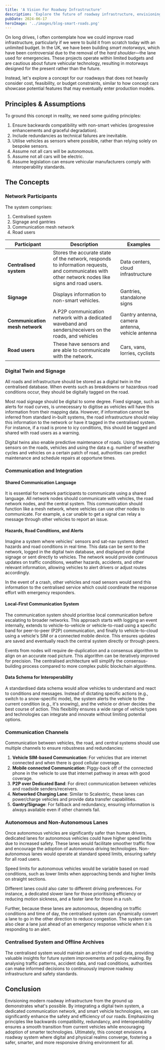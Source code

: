 ```yaml
---
title: 'A Vision For Roadway Infrastructure'
description: 'Explore the future of roadway infrastructure, envisioning smarter and safer roads as well as more efficient and pleasurable driving experiences for all.'
pubDate: 2024-06-17
heroImage: '../images/blog-smart-roads.png'
---
```


On long drives, I often contemplate how we could improve road infrastructure, particularly if we were to build it from scratch today with an unlimited budget. In the UK, we have been building _smart motorways_, which have been controversial due to the removal of the _hard shoulder_—the lane used for emergencies. These projects operate within limited budgets and are cautious about future vehicular technology, resulting in motorways designed for the present rather than the future.

Instead, let's explore a concept for our roadways that does not heavily consider cost, feasibility, or budget constraints, similar to how concept cars showcase potential features that may eventually enter production models.

## Principles & Assumptions

To ground this concept in reality, we need some guiding principles:

1. Ensure backwards compatibility with non-smart vehicles (progressive enhancements and graceful degradation).
2. Include redundancies as technical failures are inevitable.
3. Utilise vehicles as sensors where possible, rather than relying solely on bespoke sensors.
4. Assume not all cars will be autonomous.
5. Assume not all cars will be electric.
6. Assume legislation can ensure vehicular manufacturers comply with interoperability standards.

## The Concepts

### Network Participants

The system comprises:
1. Centralised system
2. Signage and gantries
3. Communication mesh network
4. Road users

<div class="scroller">

| Participant | Description | Examples |
| --- | --- | --- |
| **Centralised system** | Stores the accurate state of the network, responds to information requests, and communicates with other network nodes like signs and road users. | Data centers, cloud infrastructure |
| **Signage** | Displays information to non-smart vehicles. | Gantries, standalone signs |
| **Communication mesh network** | A P2P communication network with a dedicated waveband and senders/receivers on the roads, and vehicles | Gantry antenna, camera antenna, vehicle antenna |
| **Road users** | These have sensors and are able to communicate with the network. | Cars, vans, lorries, cyclists |

</div>

### Digital Twin and Signage

All roads and infrastructure should be stored as a digital twin in the centralised database. When events such as breakdowns or hazardous road conditions occur, they should be digitally tagged on the road.

Most road signage should be digital to some degree. Fixed signage, such as alerts for road curves, is unnecessary to digitise as vehicles will have this information from their mapping data. However, if information cannot be inferred from standard in-built systems, the road infrastructure should relay this information to the network or have it tagged in the centralised system. For instance, if a road is prone to icy conditions, this should be tagged and shared with road users as a warning.

Digital twins also enable predictive maintenance of roads. Using the existing sensors on the roads, vehicles and using the data e.g. number of weather cycles and vehicles on a certain patch of road, authorities can predict maintenance and schedule repairs at opportune times.

### Communication and Integration

#### Shared Communication Language

It is essential for network participants to communicate using a shared language. All network nodes should communicate with vehicles, the road network nodes, and the central system. This communication should function like a mesh network, where vehicles can use other nodes to communicate. For example, a car unable to get a signal can relay a message through other vehicles to report an issue.

#### Hazards, Road Conditions, and Alerts

Imagine a system where vehicles' sensors and sat-nav systems detect hazards and road conditions in real time. This data can be sent to the network, logged in the digital twin database, and displayed on digital signage or sent directly to vehicles. The network would provide continuous updates on traffic conditions, weather hazards, accidents, and other relevant information, allowing vehicles to alert drivers or adjust routes accordingly.

In the event of a crash, other vehicles and road sensors would send this information to the centralised service which could coordinate the response effort with emergency responders.

#### Local-First Communication System
The communication system should prioritise local communication before escalating to broader networks. This approach starts with logging an event internally, extends to vehicle-to-vehicle or vehicle-to-road using a specific band for peer-to-peer (P2P) communication, and finally to vehicle-to-cloud using a vehicle's SIM or a connected mobile device. This ensures updates are saved and eventually reach the central system directly or through peers.

Events from nodes will require de-duplication and a consensus algorithm to align on an accurate road picture. This algorithm can be iteratively improved for precision. The centralised architecture will simplify the consensus-building process compared to more complex public blockchain algorithms.

#### Data Schema for Interoperability

A standardised data schema would allow vehicles to understand and react to conditions and messages. Instead of dictating specific actions (e.g., switch to a snow-specific mode), the system alerts the vehicle to the current condition (e.g., it's snowing), and the vehicle or driver decides the best course of action. This flexibility ensures a wide range of vehicle types and technologies can integrate and innovate without limiting potential options.

### Communication Channels

Communication between vehicles, the road, and central systems should use multiple channels to ensure robustness and redundancies:

1. **Vehicle SIM-based Communication**: For vehicles that are internet connected and when there is good cellular coverage.
2. **Mobile connected Communication**: Piggy-back off of the connected phone in the vehicle to use that internet pathway in areas with good coverage.
3. **P2P over Dedicated Band**: For direct communication between vehicles and roadside senders/receivers.
4. **Networked Charging Lane**: Similar to Scalextric, these lanes can power/charge vehicles and provide data transfer capabilities.
5. **Gantry/Signage**: For fallback and redundancy, ensuring information is always available even if other channels fail.

### Autonomous and Non-Autonomous Lanes

Once autonomous vehicles are significantly safer than human drivers, dedicated lanes for autonomous vehicles could have higher speed limits due to increased safety. These lanes would facilitate smoother traffic flow and encourage the adoption of autonomous driving technologies. Non-autonomous lanes would operate at standard speed limits, ensuring safety for all road users.

Speed limits for autonomous vehicles would be variable based on road conditions, such as lower limits when approaching bends and higher limits on straight sections.

Different lanes could also cater to different driving preferences. For instance, a dedicated slower lane for those prioritising efficiency or reducing motion sickness, and a faster lane for those in a rush.

Further, because these lanes are autonomous, depending on traffic conditions and time of day, the centralised system can dynamically convert a lane to go in the other direction to reduce congestion. The system can also clear a lane just ahead of an emergency response vehicle when it is responding to an alert.

### Centralised System and Offline Archives

The centralised system would maintain an archive of road data, providing valuable insights for future system improvements and policy-making. By analysing traffic patterns, accident data, and road conditions, authorities can make informed decisions to continuously improve roadway infrastructure and safety standards.

## Conclusion
Envisioning modern roadway infrastructure from the ground up demonstrates what's possible. By integrating a digital twin system, a dedicated communication network, and smart vehicle technologies, we can significantly enhance the safety and efficiency of our roads. Emphasizing principles like backwards compatibility, redundancy, and interoperability ensures a smooth transition from current vehicles while encouraging adoption of smarter technologies. Ultimately, this concept envisions a roadway system where digital and physical realms converge, fostering a safer, smarter, and more responsive driving environment for all.
